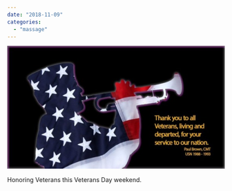 ```yaml
---
date: "2018-11-09"
categories: 
  - "massage"
---
```


![](images/tumblr_phy2v0eAIz1qfdmqm_540.jpg)

Honoring Veterans this Veterans Day weekend.
